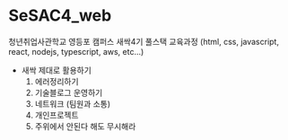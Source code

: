 # SeSAC4_web
청년취업사관학교 영등포 캠퍼스 새싹4기 풀스택 교육과정 (html, css, javascript, react, nodejs, typescript, aws, etc...)

- 새싹 제대로 활용하기
  1. 에러정리하기
  1. 기술블로그 운영하기
  1. 네트워크 (팀원과 소통)
  1. 개인프로젝트
  1. 주위에서 안된다 해도 무시해라


